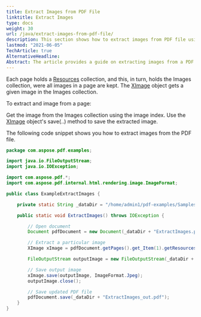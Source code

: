 ```yaml
---
title: Extract Images from PDF File
linktitle: Extract Images
type: docs
weight: 30
url: /java/extract-images-from-pdf-file/
description: This section shows how to extract images from PDF file using Java library.
lastmod: "2021-06-05"
TechArticle: true 
AlternativeHeadline: 
Abstract: The article provides a guide on extracting images from a PDF document using the Aspose.PDF library in Java. It details the process of accessing the `Resources` collection for each page, which contains an `Images` collection where all images are stored. The `XImage` object is used to retrieve a specific image from this collection. The steps to extract an image involve retrieving it using its index and then saving it using the `XImage.save(..)` method. A code snippet demonstrates the procedure: a PDF document is opened, an image from the first page is extracted and saved as a JPEG file, and the updated PDF is then saved. This example illustrates how to efficiently extract and handle images from PDF files programmatically.
---
```


Each page holds a [Resources](https://reference.aspose.com/pdf/java/com.aspose.pdf/Resources) collection, and this, in turn, holds the Images collection, were all images in a page are kept. The [XImage](https://reference.aspose.com/pdf/java/com.aspose.pdf/XImage) object gets a given image in the Images collection.

To extract and image from a page:

Get the image from the Images collection using the image index.
Use the [XImage](https://reference.aspose.com/pdf/java/com.aspose.pdf/XImage) object's save(..) method to save the extracted image.

The following code snippet shows you how to extract images from the PDF file.

```java
package com.aspose.pdf.examples;

import java.io.FileOutputStream;
import java.io.IOException;

import com.aspose.pdf.*;
import com.aspose.pdf.internal.html.rendering.image.ImageFormat;

public class ExampleExtractImages {

    private static String _dataDir = "/home/admin1/pdf-examples/Samples/";

    public static void ExtractImages() throws IOException {

        // Open document
        Document pdfDocument = new Document(_dataDir + "ExtractImages.pdf");

        // Extract a particular image
        XImage xImage = pdfDocument.getPages().get_Item(1).getResources().getImages().get_Item(1);

        FileOutputStream outputImage = new FileOutputStream(_dataDir + "output.jpg");

        // Save output image
        xImage.save(outputImage, ImageFormat.Jpeg);
        outputImage.close();

        // Save updated PDF file
        pdfDocument.save(_dataDir + "ExtractImages_out.pdf");
    }
}
```